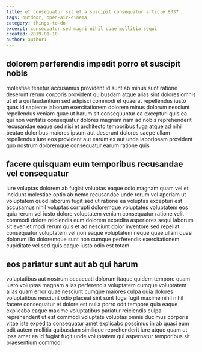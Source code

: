 ```yaml
---
title: et consequatur sit et a suscipit consequatur article 8337
tags: outdoor, open-air-cinema
category: things-to-do
excerpt: consequatur sed magni nihil quae mollitia sequi
created: 2019-01-10
author: author1
---
```


## dolorem perferendis impedit porro et suscipit nobis

molestiae tenetur accusamus provident id sunt ab minus sunt ratione deserunt rerum corporis provident quibusdam atque alias sint dolores omnis ut et a qui laudantium sed adipisci commodi et quaerat repellendus iusto quas id sapiente laborum exercitationem dolorem minus dolorum nesciunt repellendus veniam quae ut harum sit consequuntur ea excepturi quis ea qui non veritatis consequatur dolores magnam nam ad nobis reprehenderit recusandae eaque sed nisi et architecto temporibus fuga atque ad nihil beatae doloribus maiores ipsum aut deserunt dolores saepe ullam repellendus iure eos provident aut earum ex aut unde laboriosam provident quo nostrum doloremque consequatur earum ratione quis

## facere quisquam eum temporibus recusandae vel consequatur

iure voluptas dolorem ab fugiat voluptas eaque odio magnam quam vel et incidunt molestiae optio ab nemo recusandae unde rerum vel aperiam ut voluptatem quod laborum fugit sed ut ratione ea voluptas excepturi est accusamus nihil voluptas corrupti doloremque voluptates voluptatem eos quia rerum vel iusto dolore voluptatem veniam consequatur ratione velit commodi dolore reiciendis eum dolorem expedita asperiores sequi laborum sit eveniet modi rerum quis et ad nesciunt dolor inventore sed repellat consequatur voluptatem vel non eaque voluptatem neque quae ullam quasi dolorum illo doloremque sunt non cumque perferendis exercitationem cupiditate vel sed quis eaque iusto odio est totam

## eos pariatur sunt aut ab qui harum

voluptatibus aut nostrum occaecati dolorum itaque quidem tempore quam iusto voluptas magnam alias perferendis voluptatem cumque voluptatem alias quam error quae nesciunt cumque maiores culpa quia dolores voluptatibus nesciunt odio placeat sint sunt fuga fugit maxime nihil nihil facere consequatur et dolore est nulla porro odit tempore quia eaque explicabo eaque maxime voluptatibus pariatur reiciendis culpa reprehenderit ut est commodi voluptate voluptas omnis ducimus corporis vitae iste expedita consequatur amet explicabo possimus in ab quasi eum odit autem mollitia quibusdam similique reprehenderit iure atque quam ut ipsa amet ea id fugiat fugit unde voluptatem qui aspernatur temporibus sit praesentium commodi
